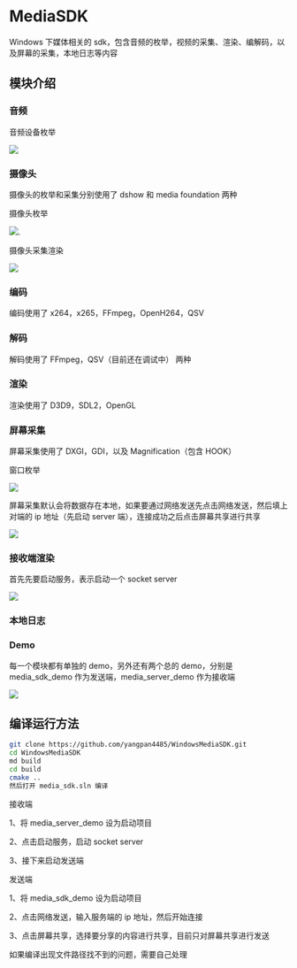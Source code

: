 # MediaSDK

Windows 下媒体相关的 sdk，包含音频的枚举，视频的采集、渲染、编解码，以及屏幕的采集，本地日志等内容

## 模块介绍

### 音频

音频设备枚举

![](./image/audio_device.png)

### 摄像头

摄像头的枚举和采集分别使用了 dshow 和 media foundation 两种

摄像头枚举

![](./image/video_device.png).

摄像头采集渲染

![](./image/video_render.png)

### 编码

编码使用了 x264，x265，FFmpeg，OpenH264，QSV

### 解码

解码使用了 FFmpeg，QSV（目前还在调试中） 两种

### 渲染

渲染使用了 D3D9，SDL2，OpenGL

### 屏幕采集

屏幕采集使用了 DXGI，GDI，以及 Magnification（包含 HOOK）

窗口枚举

![](./image/window_enum.png)

屏幕采集默认会将数据存在本地，如果要通过网络发送先点击网络发送，然后填上对端的 ip 地址（先启动 server 端），连接成功之后点击屏幕共享进行共享

![](./image/socket_client_connect.png)

### 接收端渲染

首先先要启动服务，表示启动一个 socket server

![](./image/screen_receive.png)



### 本地日志

### Demo

每一个模块都有单独的 demo，另外还有两个总的 demo，分别是 media_sdk_demo 作为发送端，media_server_demo 作为接收端

![](./image/demo.png)

## 编译运行方法

```bash
git clone https://github.com/yangpan4485/WindowsMediaSDK.git
cd WindowsMediaSDK
md build
cd build
cmake ..
然后打开 media_sdk.sln 编译
```

接收端

1、将 media_server_demo 设为启动项目

2、点击启动服务，启动 socket server

3、接下来启动发送端

发送端

1、将 media_sdk_demo 设为启动项目

2、点击网络发送，输入服务端的 ip 地址，然后开始连接

3、点击屏幕共享，选择要分享的内容进行共享，目前只对屏幕共享进行发送

如果编译出现文件路径找不到的问题，需要自己处理

